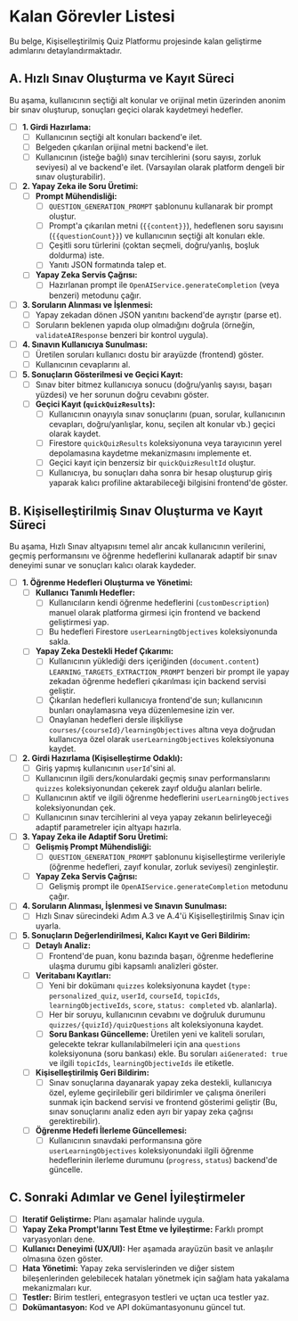# Kalan Görevler Listesi

Bu belge, Kişiselleştirilmiş Quiz Platformu projesinde kalan geliştirme adımlarını detaylandırmaktadır.

## A. Hızlı Sınav Oluşturma ve Kayıt Süreci

Bu aşama, kullanıcının seçtiği alt konular ve orijinal metin üzerinden anonim bir sınav oluşturup, sonuçları geçici olarak kaydetmeyi hedefler.

- [ ] **1. Girdi Hazırlama:**
    - [ ] Kullanıcının seçtiği alt konuları backend'e ilet.
    - [ ] Belgeden çıkarılan orijinal metni backend'e ilet.
    - [ ] Kullanıcının (isteğe bağlı) sınav tercihlerini (soru sayısı, zorluk seviyesi) al ve backend'e ilet. (Varsayılan olarak platform dengeli bir sınav oluşturabilir).
- [ ] **2. Yapay Zeka ile Soru Üretimi:**
    - [ ] **Prompt Mühendisliği:**
        - [ ] `QUESTION_GENERATION_PROMPT` şablonunu kullanarak bir prompt oluştur.
        - [ ] Prompt'a çıkarılan metni (`{{content}}`), hedeflenen soru sayısını (`{{questionCount}}`) ve kullanıcının seçtiği alt konuları ekle.
        - [ ] Çeşitli soru türlerini (çoktan seçmeli, doğru/yanlış, boşluk doldurma) iste.
        - [ ] Yanıtı JSON formatında talep et.
    - [ ] **Yapay Zeka Servis Çağrısı:**
        - [ ] Hazırlanan prompt ile `OpenAIService.generateCompletion` (veya benzeri) metodunu çağır.
- [ ] **3. Soruların Alınması ve İşlenmesi:**
    - [ ] Yapay zekadan dönen JSON yanıtını backend'de ayrıştır (parse et).
    - [ ] Soruların beklenen yapıda olup olmadığını doğrula (örneğin, `validateAIResponse` benzeri bir kontrol uygula).
- [ ] **4. Sınavın Kullanıcıya Sunulması:**
    - [ ] Üretilen soruları kullanıcı dostu bir arayüzde (frontend) göster.
    - [ ] Kullanıcının cevaplarını al.
- [ ] **5. Sonuçların Gösterilmesi ve Geçici Kayıt:**
    - [ ] Sınav biter bitmez kullanıcıya sonucu (doğru/yanlış sayısı, başarı yüzdesi) ve her sorunun doğru cevabını göster.
    - [ ] **Geçici Kayıt (`quickQuizResults`):**
        - [ ] Kullanıcının onayıyla sınav sonuçlarını (puan, sorular, kullanıcının cevapları, doğru/yanlışlar, konu, seçilen alt konular vb.) geçici olarak kaydet.
        - [ ] Firestore `quickQuizResults` koleksiyonuna veya tarayıcının yerel depolamasına kaydetme mekanizmasını implemente et.
        - [ ] Geçici kayıt için benzersiz bir `quickQuizResultId` oluştur.
        - [ ] Kullanıcıya, bu sonuçları daha sonra bir hesap oluşturup giriş yaparak kalıcı profiline aktarabileceği bilgisini frontend'de göster.

## B. Kişiselleştirilmiş Sınav Oluşturma ve Kayıt Süreci

Bu aşama, Hızlı Sınav altyapısını temel alır ancak kullanıcının verilerini, geçmiş performansını ve öğrenme hedeflerini kullanarak adaptif bir sınav deneyimi sunar ve sonuçları kalıcı olarak kaydeder.

- [ ] **1. Öğrenme Hedefleri Oluşturma ve Yönetimi:**
    - [ ] **Kullanıcı Tanımlı Hedefler:**
        - [ ] Kullanıcıların kendi öğrenme hedeflerini (`customDescription`) manuel olarak platforma girmesi için frontend ve backend geliştirmesi yap.
        - [ ] Bu hedefleri Firestore `userLearningObjectives` koleksiyonunda sakla.
    - [ ] **Yapay Zeka Destekli Hedef Çıkarımı:**
        - [ ] Kullanıcının yüklediği ders içeriğinden (`document.content`) `LEARNING_TARGETS_EXTRACTION_PROMPT` benzeri bir prompt ile yapay zekadan öğrenme hedefleri çıkarılması için backend servisi geliştir.
        - [ ] Çıkarılan hedefleri kullanıcıya frontend'de sun; kullanıcının bunları onaylamasına veya düzenlemesine izin ver.
        - [ ] Onaylanan hedefleri dersle ilişkiliyse `courses/{courseId}/learningObjectives` altına veya doğrudan kullanıcıya özel olarak `userLearningObjectives` koleksiyonuna kaydet.
- [ ] **2. Girdi Hazırlama (Kişiselleştirme Odaklı):**
    - [ ] Giriş yapmış kullanıcının `userId`'sini al.
    - [ ] Kullanıcının ilgili ders/konulardaki geçmiş sınav performanslarını `quizzes` koleksiyonundan çekerek zayıf olduğu alanları belirle.
    - [ ] Kullanıcının aktif ve ilgili öğrenme hedeflerini `userLearningObjectives` koleksiyonundan çek.
    - [ ] Kullanıcının sınav tercihlerini al veya yapay zekanın belirleyeceği adaptif parametreler için altyapı hazırla.
- [ ] **3. Yapay Zeka ile Adaptif Soru Üretimi:**
    - [ ] **Gelişmiş Prompt Mühendisliği:**
        - [ ] `QUESTION_GENERATION_PROMPT` şablonunu kişiselleştirme verileriyle (öğrenme hedefleri, zayıf konular, zorluk seviyesi) zenginleştir.
    - [ ] **Yapay Zeka Servis Çağrısı:**
        - [ ] Gelişmiş prompt ile `OpenAIService.generateCompletion` metodunu çağır.
- [ ] **4. Soruların Alınması, İşlenmesi ve Sınavın Sunulması:**
    - [ ] Hızlı Sınav sürecindeki Adım A.3 ve A.4'ü Kişiselleştirilmiş Sınav için uyarla.
- [ ] **5. Sonuçların Değerlendirilmesi, Kalıcı Kayıt ve Geri Bildirim:**
    - [ ] **Detaylı Analiz:**
        - [ ] Frontend'de puan, konu bazında başarı, öğrenme hedeflerine ulaşma durumu gibi kapsamlı analizleri göster.
    - [ ] **Veritabanı Kayıtları:**
        - [ ] Yeni bir dokümanı `quizzes` koleksiyonuna kaydet (`type: personalized_quiz`, `userId`, `courseId`, `topicIds`, `learningObjectiveIds`, `score`, `status: completed` vb. alanlarla).
        - [ ] Her bir soruyu, kullanıcının cevabını ve doğruluk durumunu `quizzes/{quizId}/quizQuestions` alt koleksiyonuna kaydet.
        - [ ] **Soru Bankası Güncelleme:** Üretilen yeni ve kaliteli soruları, gelecekte tekrar kullanılabilmeleri için ana `questions` koleksiyonuna (soru bankası) ekle. Bu soruları `aiGenerated: true` ve ilgili `topicIds`, `learningObjectiveIds` ile etiketle.
    - [ ] **Kişiselleştirilmiş Geri Bildirim:**
        - [ ] Sınav sonuçlarına dayanarak yapay zeka destekli, kullanıcıya özel, eyleme geçirilebilir geri bildirimler ve çalışma önerileri sunmak için backend servisi ve frontend gösterimi geliştir (Bu, sınav sonuçlarını analiz eden ayrı bir yapay zeka çağrısı gerektirebilir).
    - [ ] **Öğrenme Hedefi İlerleme Güncellemesi:**
        - [ ] Kullanıcının sınavdaki performansına göre `userLearningObjectives` koleksiyonundaki ilgili öğrenme hedeflerinin ilerleme durumunu (`progress`, `status`) backend'de güncelle.

## C. Sonraki Adımlar ve Genel İyileştirmeler

- [ ] **Iteratif Geliştirme:** Planı aşamalar halinde uygula.
- [ ] **Yapay Zeka Prompt'larını Test Etme ve İyileştirme:** Farklı prompt varyasyonları dene.
- [ ] **Kullanıcı Deneyimi (UX/UI):** Her aşamada arayüzün basit ve anlaşılır olmasına özen göster.
- [ ] **Hata Yönetimi:** Yapay zeka servislerinden ve diğer sistem bileşenlerinden gelebilecek hataları yönetmek için sağlam hata yakalama mekanizmaları kur.
- [ ] **Testler:** Birim testleri, entegrasyon testleri ve uçtan uca testler yaz.
- [ ] **Dokümantasyon:** Kod ve API dokümantasyonunu güncel tut. 